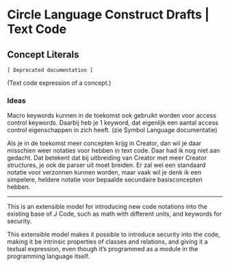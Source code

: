 ﻿Circle Language Construct Drafts | Text Code
============================================

Concept Literals
----------------

`[ Deprecated documentation ]`

(Text code expression of a concept.)

### Ideas

Macro keywords kunnen in de toekomst ook gebruikt worden voor access control keywords. Daarbij heb je 1 keyword, dat eigenlijk een aantal access control eigenschappen in zich heeft. (zie Symbol Language documentatie)

Als je in de toekomst meer concepten krijg in Creator, dan wil je daar misschien weer notaties voor hebben in text code. Daar had ik nog niet aan gedacht. Dat betekent dat bij uitbreiding van Creator met meer Creator structures, je ook de parser uit moet breiden. Er zal wel een standaard notatie voor verzonnen kunnen worden, maar vaak wil je denk ik een simpelere, heldere notatie voor bepaalde secundaire basisconcepten hebben.

-----

This is an extensible model for introducing new code notations into the existing base of J Code, such as math with different units, and keywords for security.

This extensible model makes it possible to introduce security into the code, making it be intrinsic properties of classes and relations, and giving it a textual expression, even though it’s programmed as a module in the programming language itself.